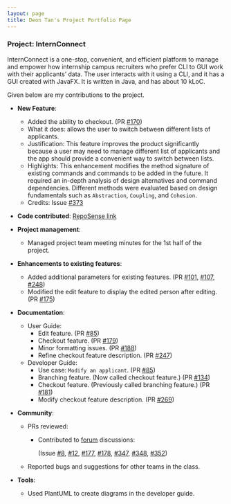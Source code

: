 ```yaml
---
layout: page
title: Deon Tan's Project Portfolio Page
---
```


### Project: InternConnect

InternConnect is a one-stop, convenient, and efficient platform to manage and empower how internship campus recruiters 
who prefer CLI to GUI work with their applicants’ data. The user interacts with it using a CLI, and it has a GUI 
created with JavaFX. It is written in Java, and has about 10 kLoC.

Given below are my contributions to the project.

* **New Feature**:
  * Added the ability to checkout.
    (PR
    [#170](https://github.com/AY2223S1-CS2103-F14-2/tp/pull/170))
  * What it does: allows the user to switch between different lists of applicants.
  * Justification: This feature improves the product significantly because a user may need to manage different list of
    applicants and the app should provide a convenient way to switch between lists.
  * Highlights: This enhancement modifies the method signature of existing commands and commands to be added in the
    future. It required an in-depth analysis of design alternatives and command dependencies. Different methods were 
    evaluated based on design fundamentals such as `Abstraction`, `Coupling`, and `Cohesion`.
  * Credits: Issue [#373](https://github.com/nus-cs2103-AY2223S1/forum/issues/373)


* **Code contributed**:
  [RepoSense link](https://nus-cs2103-ay2223s1.github.io/tp-dashboard/?search=deeyonn&breakdown=true)


* **Project management**:
  * Managed project team meeting minutes for the 1st half of the project.


* **Enhancements to existing features**:
  * Added additional parameters for existing features.
    (PR 
    [#101](https://github.com/AY2223S1-CS2103-F14-2/tp/pull/101), 
    [#107](https://github.com/AY2223S1-CS2103-F14-2/tp/pull/107),
    [#248](https://github.com/AY2223S1-CS2103-F14-2/tp/pull/248))
  * Modified the edit feature to display the edited person after editing.
    (PR
    [#175](https://github.com/AY2223S1-CS2103-F14-2/tp/pull/175))


* **Documentation**:
  * User Guide:
    * Edit feature.
      (PR
      [#85](https://github.com/AY2223S1-CS2103-F14-2/tp/pull/85))
    * Checkout feature.
      (PR
      [#179](https://github.com/AY2223S1-CS2103-F14-2/tp/pull/179))
    * Minor formatting issues.
      (PR
      [#188](https://github.com/AY2223S1-CS2103-F14-2/tp/pull/188))
    * Refine checkout feature description.
      (PR
      [#247](https://github.com/AY2223S1-CS2103-F14-2/tp/pull/247))
  * Developer Guide:
    * Use case: `Modify an applicant`.
      (PR
      [#85](https://github.com/AY2223S1-CS2103-F14-2/tp/pull/85))
    * Branching feature. (Now called checkout feature.) 
      (PR
      [#134](https://github.com/AY2223S1-CS2103-F14-2/tp/pull/134))
    * Checkout feature. (Previously called branching feature.)
      (PR
      [#181](https://github.com/AY2223S1-CS2103-F14-2/tp/pull/181))
    * Modify checkout feature description.
      (PR
      [#269](https://github.com/AY2223S1-CS2103-F14-2/tp/pull/269))


* **Community**:
  * PRs reviewed:
    * Contributed to [forum](https://nus-cs2103-ay2223s1.github.io/dashboards/contents/forum-activities.html#12-tan-deon-deeyonn-21-posts) discussions: 
      
      (Issue 
      [#8](https://github.com/nus-cs2103-AY2223S1/forum/issues/8#issuecomment-1217490892),
      [#12](https://github.com/nus-cs2103-AY2223S1/forum/issues/12#issuecomment-1217582541),
      [#177](https://github.com/nus-cs2103-AY2223S1/forum/issues/177#issuecomment-1243465396),
      [#178](https://github.com/nus-cs2103-AY2223S1/forum/issues/178#issuecomment-1243529585),
      [#347](https://github.com/nus-cs2103-AY2223S1/forum/issues/347#issuecomment-1280670037),
      [#348](https://github.com/nus-cs2103-AY2223S1/forum/issues/348#issuecomment-1280674286),
      [#352](https://github.com/nus-cs2103-AY2223S1/forum/issues/352#issuecomment-1283219839))
  * Reported bugs and suggestions for other teams in the class.


* **Tools**:
  * Used PlantUML to create diagrams in the developer guide.

